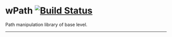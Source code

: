 # wPath [![Build Status](https://travis-ci.org/Wandalen/wPath.svg?branch=master)](https://travis-ci.org/Wandalen/wPath)

Path manipulation library of base level.

_ _ _ _ _












































